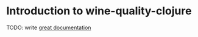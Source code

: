 # Introduction to wine-quality-clojure

TODO: write [great documentation](http://jacobian.org/writing/great-documentation/what-to-write/)
